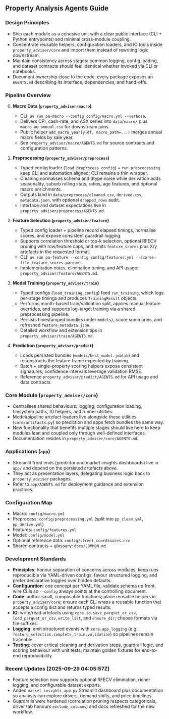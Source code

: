## Property Analysis Agents Guide

### Design Principles
- Ship each module as a cohesive unit with a clear public interface (CLI + Python entrypoints) and minimal cross-module coupling.
- Concentrate reusable helpers, configuration loaders, and IO tools inside `property_adviser/core` and import them instead of rewriting logic downstream.
- Maintain consistency across stages: common logging, config loading, and dataset contracts should feel identical whether invoked via CLI or notebooks.
- Document ownership close to the code: every package exposes an `AGENTS.md` describing its interface, dependencies, and hand-offs.

### Pipeline Overview
0. **Macro Data (`property_adviser/macro`)**
   - CLI: `uv run pa-macro --config config/macro.yml --verbose`.
   - Delivers CPI, cash-rate, and ASX series into `data/macro/` plus `macro_au_annual.csv` for downstream joins.
   - Public helper `add_macro_yearly(df, macro_path=...)` merges annual macro fields by sale year.
   - See `property_adviser/macro/AGENTS.md` for source contracts and configuration patterns.

1. **Preprocessing (`property_adviser/preprocess`)**
   - Typed config loader (`load_preprocess_config`) + `run_preprocessing` keep CLI and automation aligned; CLI remains a thin wrapper.
   - Cleaning normalises schema and dtype noise while derivation adds seasonality, suburb rolling stats, ratios, age features, and optional macro enrichments.
   - Outputs land in `data/preprocess/cleaned.csv`, `derived.csv`, `metadata.json`, with optional `dropped_rows` audit.
   - Interface and dataset expectations live in `property_adviser/preprocess/AGENTS.md`.

2. **Feature Selection (`property_adviser/feature`)**
   - Typed config loader + pipeline record elapsed timings, normalise scores, and expose consistent guardrail logging.
   - Supports correlation threshold or top-k selection, optional RFECV pruning with row/feature caps, and emits `feature_scores` plus X/y artefacts in the requested format.
   - CLI: `uv run pa-feature --config config/features.yml --scores-file feature_scores.parquet`.
   - Implementation notes, elimination tuning, and API usage: `property_adviser/feature/AGENTS.md`.

3. **Model Training (`property_adviser/train`)**
   - Typed configs (`load_training_config`) feed `run_training`, which logs per-stage timings and produces `TrainingResult` objects.
   - Performs month-based train/validation split, applies manual feature overrides, and supports log-target training via a shared preprocessing pipeline.
   - Persists timestamped bundles under `models/`, score summaries, and refreshed `feature_metadata.json`.
   - Detailed workflow and extension tips in `property_adviser/train/AGENTS.md`.

4. **Prediction (`property_adviser/predict`)**
   - Loads persisted bundles (`models/best_model.joblib`) and reconstructs the feature frame expected by training.
   - Batch + single-property scoring helpers expose consistent signatures; confidence intervals leverage validation RMSE.
   - Reference `property_adviser/predict/AGENTS.md` for API usage and data contracts.

### Core Module (`property_adviser/core`)
- Centralises shared behaviours: logging, configuration loading, filesystem paths, IO helpers, and runner utilities.
- Model/pipeline artefact loaders live alongside these utilities (`core/artifacts.py`) so prediction and apps fetch bundles the same way.
- New functionality that benefits multiple stages should live here to keep modules lean and coupled only through well-defined interfaces.
- Documentation resides in `property_adviser/core/AGENTS.md`.

### Applications (`app`)
- Streamlit front ends (predictor and market insights dashboards) live in `app/` and depend on the persisted artefacts above.
- They act as presentation layers, delegating business logic back to `property_adviser` packages.
- Refer to `app/AGENTS.md` for deployment guidance and extension practices.

### Configuration Map
- Macro: `config/macro.yml`
- Preprocess: `config/preprocessing.yml` (split into `pp_clean.yml`, `pp_derive.yml`)
- Features: `config/features.yml`
- Model: `config/model.yml`
- Optional reference data: `config/street_coordinates.csv`
- Shared contracts + glossary: `docs/COMMON.md`

### Development Standards
- **Principles**: honour separation of concerns across modules, keep runs reproducible via YAML-driven configs, favour structured logging, and prefer declarative toggles over hidden defaults.
- **Configuration**: one concept per YAML file, validate schema up front, wire CLIs so `--config` always points at the controlling document.
- **Code**: author small, composable functions; place reusable helpers in `property_adviser/core`; ensure each CLI wraps a reusable function that accepts a config dict and returns typed results.
- **IO**: write/read artefacts using `core.io.save_parquet_or_csv`, `load_parquet_or_csv`, `write_list`, and `ensure_dir`; choose formats via file suffixes.
- **Logging**: emit structured events with `core.app_logging` (e.g., `feature_selection.complete`, `train.validation`) so pipelines remain traceable.
- **Testing**: cover critical cleaning and derivation steps, guardrail logic, and scoring behaviour with unit tests; maintain golden fixtures for end-to-end reproducibility.

### Recent Updates (2025-09-29 04:05:57Z)
- Feature selection now supports optional RFECV elimination, richer logging, and configurable dataset exports.
- Added `market_insights_app.py` Streamlit dashboard plus documentation so analysts can explore drivers, demand shifts, and price timelines.
- Guardrails were hardened (correlation pruning respects categoricals, driver tab honours `exclude_columns`) and docs refreshed for the new workflow.
